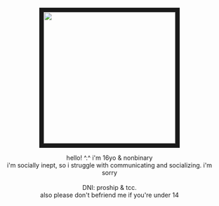 <p align="center">
<img src="https://files.catbox.moe/7dz8wr.png" width="300" height="300" border="10"/>
</p>
<p align="center">
hello! ^.^ i'm 16yo & nonbinary
<br>
i'm socially inept, so i struggle with communicating and socializing. i'm sorry
<br>
<br>
DNI: proship & tcc.
<br>
also please don't befriend me if you're under 14
</p>
